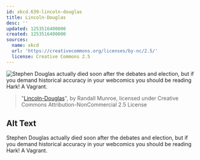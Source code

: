 ```yaml
---
id: xkcd.639-lincoln-douglas
title: Lincoln-Douglas
desc: ''
updated: 1253516400000
created: 1253516400000
sources:
  name: xkcd
  url: 'https://creativecommons.org/licenses/by-nc/2.5/'
  license: Creative Commons 2.5
---
```

![Stephen Douglas actually died soon after the debates and election, but if you demand historical accuracy in your webcomics you should be reading Hark! A Vagrant.](https://imgs.xkcd.com/comics/lincoln_douglas.png)
> "[Lincoln-Douglas](https://xkcd.com/639/)", by Randall Munroe, licensed under Creative Commons Attribution-NonCommercial 2.5 License

## Alt Text
Stephen Douglas actually died soon after the debates and election, but if you demand historical accuracy in your webcomics you should be reading Hark! A Vagrant.
